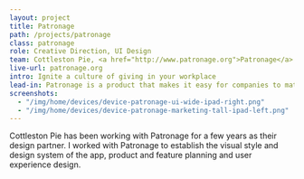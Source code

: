 ```yaml
---
layout: project
title: Patronage
path: /projects/patronage
class: patronage
role: Creative Direction, UI Design
team: Cottleston Pie, <a href="http://www.patronage.org">Patronage</a>
live-url: patronage.org
intro: Ignite a culture of giving in your workplace
lead-in: Patronage is a product that makes it easy for companies to match employee donations. 
screenshots: 
  - "/img/home/devices/device-patronage-ui-wide-ipad-right.png"
  - "/img/home/devices/device-patronage-marketing-tall-ipad-left.png"
---
```


<p>Cottleston Pie has been working with Patronage for a few years as their design partner. I worked with Patronage to establish the visual style and design system of the app, product and feature planning and user experience design. </p>